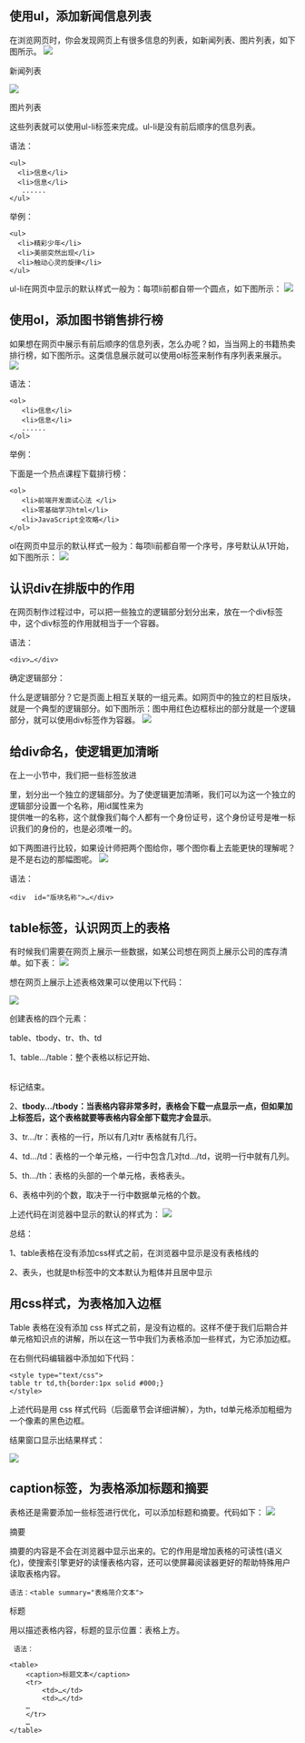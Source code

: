 ## 使用ul，添加新闻信息列表 ##
在浏览网页时，你会发现网页上有很多信息的列表，如新闻列表、图片列表，如下图所示。
![](http://img.mukewang.com/52d383cd0001085503320216.jpg)

新闻列表

![](http://img.mukewang.com/52d3840f0001575f03260138.jpg)

图片列表

这些列表就可以使用ul-li标签来完成。ul-li是没有前后顺序的信息列表。

语法：

    <ul>
      <li>信息</li>
      <li>信息</li>
       ......
    </ul>
举例：

    <ul>
      <li>精彩少年</li>
      <li>美丽突然出现</li>
      <li>触动心灵的旋律</li>
    </ul>
ul-li在网页中显示的默认样式一般为：每项li前都自带一个圆点，如下图所示：
![](http://img.mukewang.com/52d3851200012ec503870284.jpg)

## 使用ol，添加图书销售排行榜 ##
如果想在网页中展示有前后顺序的信息列表，怎么办呢？如，当当网上的书籍热卖排行榜，如下图所示。这类信息展示就可以使用ol标签来制作有序列表来展示。
![](http://img.mukewang.com/52d3884a00014b0702270264.jpg)


语法：
    
    <ol>
       <li>信息</li>
       <li>信息</li>
       ......
    </ol>
举例：

下面是一个热点课程下载排行榜：

    <ol>
       <li>前端开发面试心法 </li>
       <li>零基础学习html</li>
       <li>JavaScript全攻略</li>
    </ol>
ol在网页中显示的默认样式一般为：每项li前都自带一个序号，序号默认从1开始，如下图所示：
![](http://img.mukewang.com/52d3893400019ee003830208.jpg)

## 认识div在排版中的作用 ##
在网页制作过程过中，可以把一些独立的逻辑部分划分出来，放在一个div标签中，这个div标签的作用就相当于一个容器。

语法：

	<div>…</div>

确定逻辑部分：

什么是逻辑部分？它是页面上相互关联的一组元素。如网页中的独立的栏目版块，就是一个典型的逻辑部分。如下图所示：图中用红色边框标出的部分就是一个逻辑部分，就可以使用div标签作为容器。
![](http://img.mukewang.com/52d38c41000163e210120455.jpg)

## 给div命名，使逻辑更加清晰 ##
在上一小节中，我们把一些标签放进<div>里，划分出一个独立的逻辑部分。为了使逻辑更加清晰，我们可以为这一个独立的逻辑部分设置一个名称，用id属性来为<div>提供唯一的名称，这个就像我们每个人都有一个身份证号，这个身份证号是唯一标识我们的身份的，也是必须唯一的。

如下两图进行比较，如果设计师把两个图给你，哪个图你看上去能更快的理解呢？是不是右边的那幅图呢。
![](http://img.mukewang.com/52d38d7b00017fb804800357.jpg)


语法：

    <div  id="版块名称">…</div>

## table标签，认识网页上的表格 ##
有时候我们需要在网页上展示一些数据，如某公司想在网页上展示公司的库存清单。如下表：
![](http://img.mukewang.com/52d38f0b00017e4305060133.jpg)


想在网页上展示上述表格效果可以使用以下代码：

![](http://img.mukewang.com/52d38f83000160be02920445.jpg)


创建表格的四个元素：

table、tbody、tr、th、td

1、table…/table：整个表格以<table>标记开始、</table>标记结束。

2、**tbody…/tbody：当表格内容非常多时，表格会下载一点显示一点，但如果加上<tbody>标签后，这个表格就要等表格内容全部下载完才会显示**。

3、tr…/tr：表格的一行，所以有几对tr 表格就有几行。

4、td…/td：表格的一个单元格，一行中包含几对td.../td，说明一行中就有几列。

5、th…/th：表格的头部的一个单元格，表格表头。

6、表格中列的个数，取决于一行中数据单元格的个数。

上述代码在浏览器中显示的默认的样式为：
![](http://img.mukewang.com/52d3902b0001142703730239.jpg)


总结：

1、table表格在没有添加css样式之前，在浏览器中显示是没有表格线的

2、表头，也就是th标签中的文本默认为粗体并且居中显示

## 用css样式，为表格加入边框 ##
Table 表格在没有添加 css 样式之前，是没有边框的。这样不便于我们后期合并单元格知识点的讲解，所以在这一节中我们为表格添加一些样式，为它添加边框。

在右侧代码编辑器中添加如下代码：

    <style type="text/css">
    table tr td,th{border:1px solid #000;}
    </style>
上述代码是用 css 样式代码（后面章节会详细讲解），为th，td单元格添加粗细为一个像素的黑色边框。

结果窗口显示出结果样式：

![](http://img.mukewang.com/52d3993b00010d6203900285.jpg)

## caption标签，为表格添加标题和摘要 ##
表格还是需要添加一些标签进行优化，可以添加标题和摘要。代码如下：
![](http://img.mukewang.com/52d3a1610001a42606940398.jpg)


摘要

摘要的内容是不会在浏览器中显示出来的。它的作用是增加表格的可读性(语义化)，使搜索引擎更好的读懂表格内容，还可以使屏幕阅读器更好的帮助特殊用户读取表格内容。

    语法：<table summary="表格简介文本">

标题

用以描述表格内容，标题的显示位置：表格上方。

     语法：

	<table>
    	<caption>标题文本</caption>
    	<tr>
        	<td>…</td>
        	<td>…</td>
        …
    	</tr>
		…
	</table>